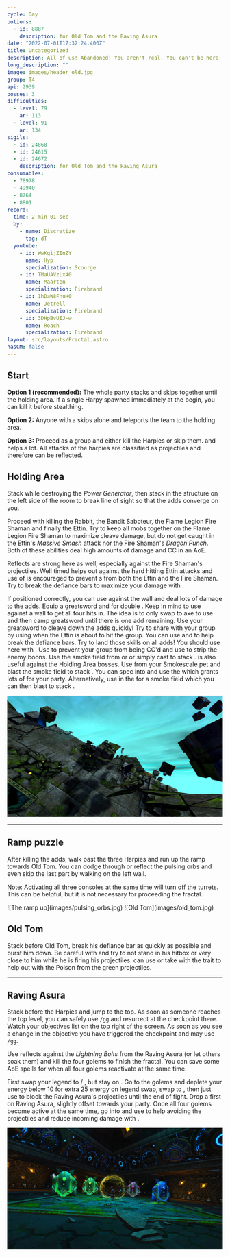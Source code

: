 ```yaml
---
cycle: Day
potions:
  - id: 8887
    description: for Old Tom and the Raving Asura
date: "2022-07-01T17:32:24.400Z"
title: Uncategorized
description: All of us! Abandoned! You aren't real. You can't be here.
long_description: ""
image: images/header_old.jpg
group: T4
api: 2939
bosses: 3
difficulties:
  - level: 79
    ar: 113
  - level: 91
    ar: 134
sigils:
  - id: 24868
  - id: 24615
  - id: 24672
    description: for Old Tom and the Raving Asura
consumables:
  - 78978
  - 49940
  - 8764
  - 8801
record:
  time: 2 min 01 sec
  by:
    - name: Discretize
      tag: dT
  youtube:
    - id: WwKgijZInZY
      name: Hyp
      specialization: Scourge
    - id: TMaUAVzLx40
      name: Maarten
      specialization: Firebrand
    - id: 1hDaW8FnuH0
      name: Jetrell
      specialization: Firebrand
    - id: 3DHpBvUIJ-w
      name: Roach
      specialization: Firebrand
layout: src/layouts/Fractal.astro
hasCM: false
---
```


<Grid>
<GridItem sm="7">

## Start

**Option 1 (recommended):** The whole party stacks <Effect name="Stealth"/> and skips together until the holding area. If a single Harpy spawned immediately at the begin, you can kill it before stealthing.

**Option 2:** Anyone with a <Item id="78978"/> skips alone and teleports the team to the holding area.

**Option 3:** Proceed as a group and either kill the Harpies or skip them. <Boon name="Aegis"/> and <Boon name="Stability"/> helps a lot. All attacks of the harpies are classified as projectiles and therefore can be reflected.

## Holding Area

Stack <Boon name="Might"/> while destroying the _Power Generator_, then stack in the structure on the left side of the room to break line of sight so that the adds converge on you.

Proceed with killing the Rabbit, the Bandit Saboteur, the Flame Legion Fire Shaman and finally the Ettin. Try to keep all mobs together on the Flame Legion Fire Shaman to maximize cleave damage, but do not get caught in the Ettin's _Massive Smash_ attack nor the Fire Shaman's _Dragon Punch_. Both of these abilities deal high amounts of damage and CC in an AoE.

Reflects are strong here as well, especially against the Fire Shaman's projectiles. Well timed <Boon name="Aegis"/> helps out against the hard hitting Ettin attacks and use of <Boon name="Stability"/> is encouraged to prevent <Control name="Knockback" />s from both the Ettin and the Fire Shaman. Try to break the defiance bars to maximize your damage with <Effect name="Exposed" />.

<Tabs>
<Tab specialization="Weaver">
If positioned correctly, you can use <Skill id="5697"/> against the wall and deal lots of damage to the adds.
</Tab>

<Tab specialization="Berserker">
Equip a greatsword and <Skill name="blood reckoning"/> for double <Skill name="arc divider"/>. Keep in mind to use <Skill name="Whirlwind Attack"/> against a wall to get all four hits in. The idea is to only swap to axe to use <Skill name="Whirling Axe"/> and then camp greatsword until there is one add remaining. Use your greatsword to cleave down the adds quickly!
</Tab>

<Tab specialization="Firebrand">
Try to share <Boon name="Aegis"/> with your group by using <Skill name="Mantra of Solace"/> when the Ettin is about to hit the group.
</Tab>

<Tab specialization="Holosmith">
You can use <Skill name="Holographic Shockwave"/> and <Skill name="Primelight Beam"/> to help break the defiance bars. Try to land those skills on all adds!
</Tab>

<Tab specialization="Renegade">
You should use <Skill name="Legendary Dwarf Stance"/> here with <Item id="72872"/>. Use <Skill name="Inspiring Reinforcement"/> to prevent your group from being CC'd and use <Skill name="Forced Engagement"/> to strip the enemy boons.
</Tab>
</Tabs>
</GridItem>

<GridItem sm="5">
<Tabs>
<Tab specialization="Thief">
Use the smoke field from <Skill id="13113"/> or <Skill id="13065" profession="Daredevil"/> or simply cast <Skill id="13117"/> to stack <Effect name="Stealth"/>. <Skill id="13065"/> is also useful against the Holding Area bosses.
</Tab>

<Tab specialization="Ranger">
Use <Skill id="31568"/> from your Smokescale pet and blast the smoke field to stack <Effect name="Stealth"/>.
</Tab>

<Tab specialization="Engineer">
You can spec into <Specialization name="Scrapper"/> and use the <Skill name="Sneak Gyro"/> which grants lots of <Effect name="Stealth"/> for your party. Alternatively, use <Skill id="5824"/> in the <Skill name="Bomb Kit"/> for a smoke field which you can then blast to stack <Effect name="Stealth"/>.
</Tab>
</Tabs>

![Harpies protect their jumping puzzle](images/harpies_jp.jpg)
</GridItem>
</Grid>

---

<Grid>
<GridItem sm="8">

## Ramp puzzle

After killing the adds, walk past the three Harpies and run up the ramp towards Old Tom. You can dodge through or reflect the pulsing orbs and even skip the last part by walking on the left wall.

Note: Activating all three consoles at the same time will turn off the turrets. This can be helpful, but it is not necessary for proceeding the fractal.
</GridItem>

<GridItem sm="4">
![The ramp up](images/pulsing_orbs.jpg)
</GridItem>

<GridItem sm="4">
![Old Tom](images/old_tom.jpg)
</GridItem>

<GridItem sm="8">

## Old Tom <Item id="8887" disableText/><Item id="24672" disableText/>

Stack <Boon name="Might"/> before Old Tom, break his defiance bar as quickly as possible and burst him down. Be careful with <Effect name="Agony"/> and try to not stand in his hitbox or very close to him while he is firing his projectiles. <Specialization name="Soulbeast"/> can use <Skill id="12489"/> or take <Skill name="Bear stance"/> with the trait <Trait name="Leader of the Pack"/> to help out with the Poison from the green projectiles.
</GridItem>
</Grid>

---

<Grid>
<GridItem sm="5">

## Raving Asura <Item id="8887" disableText/><Item id="24672" disableText/>

Stack <Effect name="Stealth"/> before the Harpies and jump to the top. As soon as someone reaches the top level, you can safely use `/gg` and resurrect at the checkpoint there. Watch your objectives list on the top right of the screen. As soon as you see a change in the objective you have triggered the checkpoint and may use `/gg`.

Use reflects against the _Lightning Bolts_ from the Raving Asura (or let others soak them) and kill the four golems to finish the fractal. You can save some AoE spells for when all four golems reactivate at the same time.
</GridItem>

<GridItem sm="7">
<Tabs>
<Tab specialization="Renegade">
First swap your legend to <Skill name="Legendary Centaur Stance"/> / <Skill name="Legendary Renegade Stance"/>, but stay on <Skill name="Legendary Renegade Stance" disableText/>. Go to the golems and deplete your energy below 10 for extra 25 energy on legend swap, swap to <Skill name="Legendary Centaur Stance"/>, then just use <Skill name="Protective Solace"/> to block the Raving Asura's projectiles until the end of fight.
</Tab>

<Tab specialization="Firebrand">
Drop a <Skill name="Wall of Reflection"/> first on Raving Asura, slightly offset towards your party. Once all four golems become active at the same time, go into <Skill name="Tome of Courage"/> and use <Skill name="Chapter 3: Valiant Bulwark"/> to help avoiding the projectiles and reduce incoming damage with <Skill name="Epilogue: Unbroken Lines"/>.
</Tab>
</Tabs>
</GridItem>

</Grid>

![The Raving Asura and his entourage](images/raving_asura.jpg)
